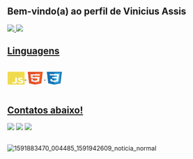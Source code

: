 ## Bem-vindo(a) ao perfil de Vinicius Assis

<div>
 <a href="https://github.com/ViniciusVsss">
 <img height="180em" src="https://github-readme-stats.vercel.app/api?username=ViniciusVsss&show_icons=true&theme=highcontrast&include_all_commits=true&count_private=true"/>
 <img height="180em" src="https://github-readme-stats.vercel.app/api/top-langs/?username=ViniciusVsss&layout=compact&langs_count=6&theme=highcontrast"/>
</div>

 ## Linguagens
  
<div style="display: inline block"><br>
 <img align="center" alt="7s" height="30" width="40" src="https://raw.githubusercontent.com/devicons/devicon/master/icons/javascript/javascript-plain.svg">
 <img align="center" alt="HTML" height="30" width="40" src="https://raw.githubusercontent.com/devicons/devicon/master/icons/html5/html5-original.svg">
 <img align="center" alt="CSS" height="30" width="40" src="https://raw.githubusercontent.com/devicons/devicon/master/icons/css3/css3-original.svg">
</div>
  
<br>

## Contatos abaixo!

<div>
 <a href="https://discord.gg/SDVhGKVf4h" target=" blank"><img src="https://img.shields.io/badge/Discord-7289DA?style=for-the-badge&logo=discord&logoColor=white" target=" blank"></a>
 <a href = "viniciusassisfb@gmail.com"><img src="https://img.shields.io/badge/-Gmail-%23333?style=for-the-badge&logo=gmail&logoColor=white" target="blank"></a>
 <a href="https://www.linkedin.com/in/vinicius-assisfb" target="blank"><img src="https://img.shields.io/badge/-LinkedIn-%230077B5?style=for-the-badge&logo=linkedin&logoColor=white"target="blank"></a>
 
##

![1591883470_004485_1591942609_noticia_normal](https://github.com/ViniciusVsss/ViniciusVsss/assets/167255353/094ca404-f951-4345-a09d-1f713df368fa)

</div>
